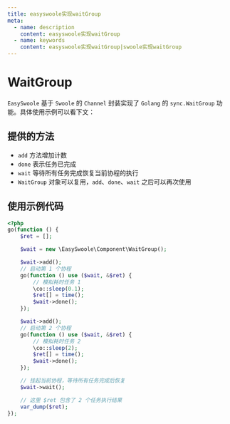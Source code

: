```yaml
---
title: easyswoole实现waitGroup
meta:
  - name: description
    content: easyswoole实现waitGroup
  - name: keywords
    content: easyswoole实现waitGroup|swoole实现waitGroup
---
```


# WaitGroup

`EasySwoole` 基于 `Swoole` 的 `Channel` 封装实现了 `Golang` 的 `sync.WaitGroup` 功能。具体使用示例可以看下文：

## 提供的方法
- `add` 方法增加计数
- `done` 表示任务已完成
- `wait` 等待所有任务完成恢复当前协程的执行
- `WaitGroup` 对象可以复用，`add`、`done`、`wait` 之后可以再次使用

## 使用示例代码

```php
<?php
go(function () {
    $ret = [];

    $wait = new \EasySwoole\Component\WaitGroup();

    $wait->add();
    // 启动第 1 个协程
    go(function () use ($wait, &$ret) {
        // 模拟耗时任务 1
        \co::sleep(0.1);
        $ret[] = time();
        $wait->done();
    });

    $wait->add();
    // 启动第 2 个协程
    go(function () use ($wait, &$ret) {
        // 模拟耗时任务 2
        \co::sleep(2);
        $ret[] = time();
        $wait->done();
    });

    // 挂起当前协程，等待所有任务完成后恢复
    $wait->wait();

    // 这里 $ret 包含了 2 个任务执行结果
    var_dump($ret);
});
```
